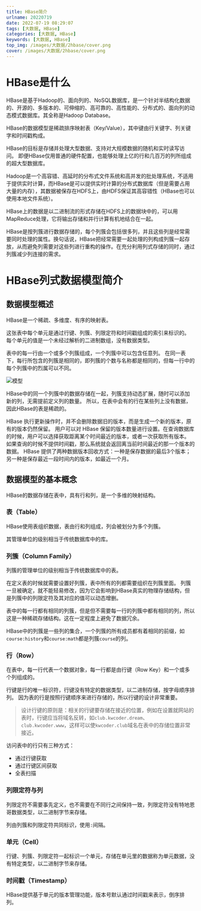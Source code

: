 ```yaml
---
title: HBase简介
urlname: 20220719
date: 2022-07-19 08:29:07
tags: [大数据, HBase]
categories: [大数据, HBase]
keywords: [大数据, HBase]
top_img: /images/大数据/2hbase/cover.png
cover: /images/大数据/2hbase/cover.png
---
```


# HBase是什么

HBase是基于Hadoop的、面向列的、NoSQL数据库，是一个针对半结构化数据的、开源的、多版本的、可伸缩的、高可靠的、高性能的、分布式的、面向列的动态模式数据库。其全称是Hadoop Database。

HBase的数据模型是稀疏排序映射表（Key/Value），其中键由行关键字、列关键字和时间戳构成。

HBase的目标是存储并处理大型数据、支持对大规模数据的随机和实时读写访问。
即便HBase仅用普通的硬件配置，也能够处理上亿的行和几百万的列所组成的超大型数据库。

Hadoop是一个高容错、高延时的分布式文件系统和高并发的批处理系统，不适用于提供实时计算，而HBase是可以提供实时计算的分布式数据库（但是需要占用大量的内存），其数据被保存在HDFS上，由HDFS保证其高容错性（HBase也可以使用本地文件系统）。

HBase上的数据是以二进制流的形式存储在HDFS上的数据块中的，可以用MapReduce处理，它将输出存储和并行计算有机地结合在一起。

HBase是按列簇进行数据存储的，每个列簇会包括很多列，并且这些列是经常需要同时处理的属性。换句话说，HBase把经常需要一起处理的列构成列簇一起存放，从而避免列需要对这些列进行重构的操作。在充分利用列式存储的同时，通过列簇减少列连接的需求。

# HBase列式数据模型简介

## 数据模型概述

HBase是一个稀疏、多维度、有序的映射表。

这张表中每个单元是通过行键、列簇、列限定符和时间戳组成的索引来标识的。
每个单元的值是一个未经过解析的二进制数组，没有数据类型。

表中的每一行由一个或多个列簇组成，一个列簇中可以包含任意列。
在同一表下，每行所包含的列簇是相同的，即列簇的个数与名称都是相同的，但每一行中的每个列簇中的烈属可以不同。

![模型](/images/大数据/2hbase/1简介/1模型.png)

HBase中的同一个列簇中的数据存储在一起，列簇支持动态扩展，随时可以添加新的列，无需提前定义列的数量。
所以，在表中会有的行在某些列上没有数据，因此HBase的表是稀疏的。


HBase 执行更新操作时，并不会删除数据旧的版本，而是生成一个新的版本，原有的版本仍然保留。
用户可以对 HBase 保留的版本数量进行设置。在查询数据库的时候，用户可以选择获取距离某个时间最近的版本，或者一次获取所有版本。
如果查询的时候不提供时间戳，那么系统就会返回离当前时间最近的那一个版本的数据。
HBase 提供了两种数据版本回收方式：一种是保存数据的最后3个版本；另一种是保存最近一段时间内的版本，如最近一个月。


## 数据模型的基本概念

HBase的数据存储在表中，具有行和列，是一个多维的映射结构。

### 表（Table）

HBase使用表组织数据，表由行和列组成，列会被划分为多个列簇。

其管理单位的级别相当于传统数据库中的库。

### 列簇（Column Family）

列簇的管理单位的级别相当于传统数据库中的表。

在定义表的时候就需要设置好列簇，表中所有的列都需要组织在列簇里面。
列簇一旦被确定，就不能轻易修改，因为它会影响到HBase真实的物理存储结构，但是列簇中的列限定符及其对应的值可以动态增删。

表中的每一行都有相同的列簇，但是但不需要每一行的列簇中都有相同的列，所以这是一种稀疏存储结构。这在一定程度上避免了数据冗余。

HBase中的列簇是一些列的集合，一个列簇的所有成员都有着相同的前缀，如`course:history`和`course:math`都是列簇`course`的列。

### 行（Row）

在表中，每一行代表一个数据对象，每一行都是由行键（Row Key）和一个或多个列组成的。

行键是行的唯一标识符，行键没有特定的数据类型，以二进制存储，按字母顺序排列。
因为表的行是按照行键顺序来进行存储的，所以行键的设计非常重要。

> 设计行键的原则是：相关的行键要存储在接近的位置，例如在设置就网站的表时，行键应当将域名反转，如`club.kwcoder.dream`、`club.kwcoder.www`，这样可以使`kwcoder.club`域名在表中的存储位置非常接近。

访问表中的行只有三种方式：
- 通过行键获取
- 通过行键区间获取
- 全表扫描

### 列限定符与列

列限定符不需要事先定义，也不需要在不同行之间保持一致，列限定符没有特地恩哥数据类型，以二进制字节来存储。

列由列簇和列限定符共同标识，使用`:`间隔。

### 单元（Cell）

行键、列簇、列限定符一起标识一个单元，存储在单元里的数据称为单元数据，没有特定类型，以二进制字节来存储。

### 时间戳（Timestamp）

HBase提供基于单元的版本管理功能，版本号默认通过时间戳来表示，倒序排列。


